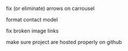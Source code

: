 fix (or eliminate) arrows on carrousel

format contact model

fix broken image links

make sure project are hosted properly on github

